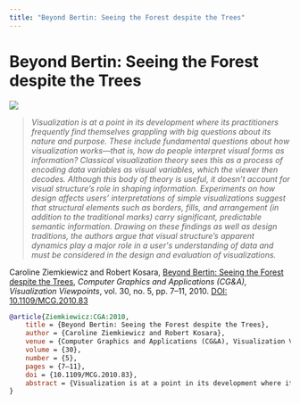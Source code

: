 ```yaml
---
title: "Beyond Bertin: Seeing the Forest despite the Trees"
---
```


# Beyond Bertin: Seeing the Forest despite the Trees

<p><img src="https://media.eagereyes.org/media/2010/Ziemkiewicz_CGA_2010.png" /></p>

> _Visualization is at a point in its development where its practitioners frequently find themselves grappling with big questions about its nature and purpose. These include fundamental questions about how visualization works—that is, how do people interpret visual forms as information? Classical visualization theory sees this as a process of encoding data variables as visual variables, which the viewer then decodes. Although this body of theory is useful, it doesn’t account for visual structure’s role in shaping information. Experiments on how design affects users’ interpretations of simple visualizations suggest that structural elements such as borders, fills, and arrangement (in addition to the traditional marks) carry significant, predictable semantic information. Drawing on these findings as well as design traditions, the authors argue that visual structure’s apparent dynamics play a major role in a user's understanding of data and must be considered in the design and evaluation of visualizations._

Caroline Ziemkiewicz and Robert Kosara, <a href="https://media.eagereyes.org/papers/2010/Ziemkiewicz-CGA-2010.pdf" target="_blank">Beyond Bertin: Seeing the Forest despite the Trees</a>, _Computer Graphics and Applications (CG&A), Visualization Viewpoints_, vol. 30, no. 5, pp. 7–11, 2010. <a href="https://dx.doi.org/10.1109/MCG.2010.83" target="_new">DOI: 10.1109/MCG.2010.83</a>


```bibtex
@article{Ziemkiewicz:CGA:2010,
	title = {Beyond Bertin: Seeing the Forest despite the Trees},
	author = {Caroline Ziemkiewicz and Robert Kosara},
	venue = {Computer Graphics and Applications (CG&A), Visualization Viewpoints},
	volume = {30},
	number = {5},
	pages = {7–11},
	doi = {10.1109/MCG.2010.83},
	abstract = {Visualization is at a point in its development where its practitioners frequently find themselves grappling with big questions about its nature and purpose. These include fundamental questions about how visualization works—that is, how do people interpret visual forms as information? Classical visualization theory sees this as a process of encoding data variables as visual variables, which the viewer then decodes. Although this body of theory is useful, it doesn’t account for visual structure’s role in shaping information. Experiments on how design affects users’ interpretations of simple visualizations suggest that structural elements such as borders, fills, and arrangement (in addition to the traditional marks) carry significant, predictable semantic information. Drawing on these findings as well as design traditions, the authors argue that visual structure’s apparent dynamics play a major role in a user's understanding of data and must be considered in the design and evaluation of visualizations.},
}
```

